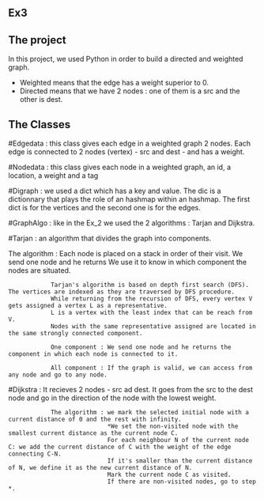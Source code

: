 ## Ex3

## The project

In this project, we used Python in order to build a directed and weighted graph.
- Weighted means that the edge has a weight superior to 0.
- Directed means that we have 2 nodes : one of them is a src and the other is dest.

## The Classes

#Edgedata : this class gives each edge in a weighted graph 2 nodes. Each edge is connected to 2 nodes (vertex) - src and dest - and has a weight. 
 
#Nodedata : this class gives each node in a weighted graph, an id, a location, a weight and a tag

#Digraph : we used a dict which has a key and value. The dic is a dictionnary that plays the role of an hashmap within an hashmap.
              The first dict is for the vertices and the second one is for the edges.

#GraphAlgo : like in the Ex_2 we used the 2 algorithms : Tarjan and Dijkstra.

#Tarjan : an algorithm that divides the graph into components.
          
          
The algorithm : Each node is placed on a stack in order of their visit.
                We send one node and he returns  We use it to know in which component the nodes are situated. 
                
                Tarjan's algorithm is based on depth first search (DFS). The vertices are indexed as they are traversed by DFS procedure.
                While returning from the recursion of DFS, every vertex V gets assigned a vertex L as a representative. 
                L is a vertex with the least index that can be reach from V. 
                Nodes with the same representative assigned are located in the same strongly connected component.
                
                One component : We send one node and he returns the component in which each node is connected to it.

                All component : If the graph is valid, we can access from any node and go to any node.



#Dijkstra : It recieves 2 nodes - src ad dest. It goes from the src to the dest node and go in the direction of the node with the lowest weight.

                The algorithm : we mark the selected initial node with a current distance of 0 and the rest with infinity.
                                *We set the non-visited node with the smallest current distance as the current node C.
                                For each neighbour N of the current node C: we add the current distance of C with the weight of the edge connecting C-N. 
                                If it's smaller than the current distance of N, we define it as the new current distance of N.
                                Mark the current node C as visited.
                                If there are non-visited nodes, go to step *.


